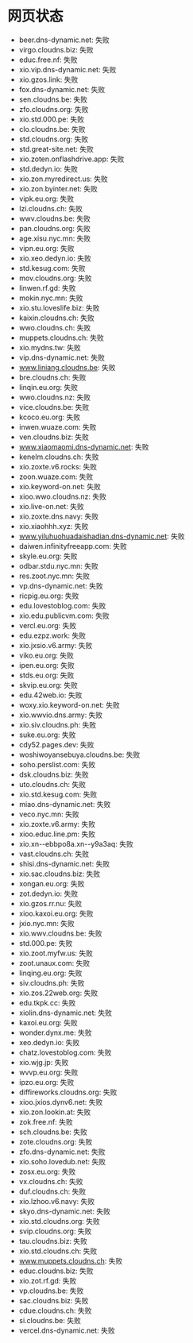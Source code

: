 # 网页状态
- beer.dns-dynamic.net: 失败
- virgo.cloudns.biz: 失败
- educ.free.nf: 失败
- xio.vip.dns-dynamic.net: 失败
- xio.gzos.link: 失败
- fox.dns-dynamic.net: 失败
- sen.cloudns.be: 失败
- zfo.cloudns.org: 失败
- xio.std.000.pe: 失败
- clo.cloudns.be: 失败
- std.cloudns.org: 失败
- std.great-site.net: 失败
- xio.zoten.onflashdrive.app: 失败
- std.dedyn.io: 失败
- xio.zon.myredirect.us: 失败
- xio.zon.byinter.net: 失败
- vipk.eu.org: 失败
- lzi.cloudns.ch: 失败
- wwv.cloudns.be: 失败
- pan.cloudns.org: 失败
- age.xisu.nyc.mn: 失败
- vipn.eu.org: 失败
- xio.xeo.dedyn.io: 失败
- std.kesug.com: 失败
- mov.cloudns.org: 失败
- linwen.rf.gd: 失败
- mokin.nyc.mn: 失败
- xio.stu.loveslife.biz: 失败
- kaixin.cloudns.ch: 失败
- wwo.cloudns.ch: 失败
- muppets.cloudns.ch: 失败
- xio.mydns.tw: 失败
- vip.dns-dynamic.net: 失败
- www.liniang.cloudns.be: 失败
- bre.cloudns.ch: 失败
- linqin.eu.org: 失败
- wwo.cloudns.nz: 失败
- vice.cloudns.be: 失败
- kcoco.eu.org: 失败
- inwen.wuaze.com: 失败
- ven.cloudns.biz: 失败
- www.xiaomaomi.dns-dynamic.net: 失败
- kenelm.cloudns.ch: 失败
- xio.zoxte.v6.rocks: 失败
- zoon.wuaze.com: 失败
- xio.keyword-on.net: 失败
- xioo.wwo.cloudns.nz: 失败
- xio.live-on.net: 失败
- xio.zoxte.dns.navy: 失败
- xio.xiaohhh.xyz: 失败
- www.yiluhuohuadaishadian.dns-dynamic.net: 失败
- daiwen.infinityfreeapp.com: 失败
- skyle.eu.org: 失败
- odbar.stdu.nyc.mn: 失败
- res.zoot.nyc.mn: 失败
- vp.dns-dynamic.net: 失败
- ricpig.eu.org: 失败
- edu.lovestoblog.com: 失败
- xio.edu.publicvm.com: 失败
- vercl.eu.org: 失败
- edu.ezpz.work: 失败
- xio.jxsio.v6.army: 失败
- viko.eu.org: 失败
- ipen.eu.org: 失败
- stds.eu.org: 失败
- skvip.eu.org: 失败
- edu.42web.io: 失败
- woxy.xio.keyword-on.net: 失败
- xio.wwvio.dns.army: 失败
- xio.siv.cloudns.ph: 失败
- suke.eu.org: 失败
- cdy52.pages.dev: 失败
- woshiwoyansebuya.cloudns.be: 失败
- soho.perslist.com: 失败
- dsk.cloudns.biz: 失败
- uto.cloudns.ch: 失败
- xio.std.kesug.com: 失败
- miao.dns-dynamic.net: 失败
- veco.nyc.mn: 失败
- xio.zoxte.v6.army: 失败
- xioo.educ.line.pm: 失败
- xio.xn--ebbpo8a.xn--y9a3aq: 失败
- vast.cloudns.ch: 失败
- shisi.dns-dynamic.net: 失败
- xio.sac.cloudns.biz: 失败
- xongan.eu.org: 失败
- zot.dedyn.io: 失败
- xio.gzos.rr.nu: 失败
- xioo.kaxoi.eu.org: 失败
- jxio.nyc.mn: 失败
- xio.wwv.cloudns.be: 失败
- std.000.pe: 失败
- xio.zoot.myfw.us: 失败
- zoot.unaux.com: 失败
- linqing.eu.org: 失败
- siv.cloudns.ph: 失败
- xio.zos.22web.org: 失败
- edu.tkpk.cc: 失败
- xiolin.dns-dynamic.net: 失败
- kaxoi.eu.org: 失败
- wonder.dynx.me: 失败
- xeo.dedyn.io: 失败
- chatz.lovestoblog.com: 失败
- xio.wjg.jp: 失败
- wvvp.eu.org: 失败
- ipzo.eu.org: 失败
- diffireworks.cloudns.org: 失败
- xioo.jxios.dynv6.net: 失败
- xio.zon.lookin.at: 失败
- zok.free.nf: 失败
- sch.cloudns.be: 失败
- zote.cloudns.org: 失败
- zfo.dns-dynamic.net: 失败
- xio.soho.lovedub.net: 失败
- zosx.eu.org: 失败
- vx.cloudns.ch: 失败
- duf.cloudns.ch: 失败
- xio.lzhoo.v6.navy: 失败
- skyo.dns-dynamic.net: 失败
- xio.std.cloudns.org: 失败
- svip.cloudns.org: 失败
- tau.cloudns.biz: 失败
- xio.std.cloudns.ch: 失败
- www.muppets.cloudns.ch: 失败
- educ.cloudns.biz: 失败
- xio.zot.rf.gd: 失败
- vp.cloudns.be: 失败
- sac.cloudns.biz: 失败
- cdue.cloudns.ch: 失败
- si.cloudns.be: 失败
- vercel.dns-dynamic.net: 失败
